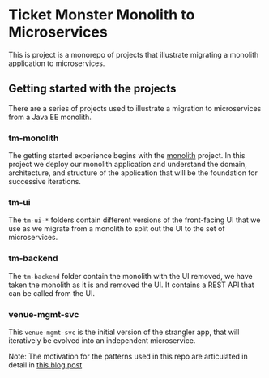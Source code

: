 # Ticket Monster Monolith to Microservices

This is project is a monorepo of projects that illustrate migrating a monolith application to microservices.
 
## Getting started with the projects

There are a series of projects used to illustrate a migration to microservices from a Java EE monolith. 

### tm-monolith
The getting started experience begins with the [monolith](./tm-monolith/README.md) project. In this project we deploy our monolith application and understand the domain, architecture, and structure of the application that will be the foundation for successive iterations.
 
 
### tm-ui
 
The `tm-ui-*` folders contain different versions of the front-facing UI that we use as we migrate from a monolith to split out the UI to the set of microservices.

### tm-backend

The `tm-backend` folder contain the monolith with the UI removed, we have taken the monolith as it is and removed the UI. It contains a REST API that can be called from the UI. 
 
### venue-mgmt-svc

This `venue-mgmt-svc` is the initial version of the strangler app, that will iteratively be evolved into an independent microservice. 

Note: The motivation for the patterns used in this repo are articulated in detail in [this blog post](http://blog.christianposta.com/microservices/low-risk-monolith-to-microservice-evolution/)